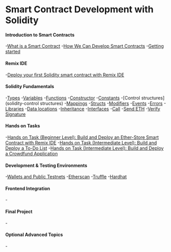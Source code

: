 # Smart Contract Development with Solidity

#### Introduction to Smart Contracts ####
-[What is a Smart Contract](what-is-a-smart-contract)
-[How We Can Develop Smart Contracts](how-we-can-develop-smart-contracts)
-[Getting started](solidity-getting-started)

#### Remix IDE ####
-[Deploy your first Solidity smart contract with Remix IDE](deploy-your-first-solidity-smart-contract-with-remix-ide)

#### Solidity Fundamentals ####
-[Types](solidity-types)
-[Variables](solidity-variables)
-[Functions](solidity-functions)
-[Constructor](solidity-constructor)
-[Constants](solidity-constants)
-[Control structures](solidity-control structures)
-[Mappings](solidity-mappings)
-[Structs](solidity-structs)
-[Modifiers](solidity-modifiers)
-[Events](solidity-events)
-[Errors](solidity-errors)
-[Libraries](solidity-libraries)
-[Data locations](solidity-data-locations)
-[Inheritance](solidity-inheritance)
-[Interfaces](solidity-interfaces)
-[Call](solidity-call)
-[Send ETH](send-eth)
-[Verify Signature](solidity-verify-signature)

#### Hands on Tasks ####
-[Hands on Task (Beginner Level): Build and Deploy an Ether-Store Smart Contract with Remix IDE](hands-taskbuild-deploy-ether-store-smart-contract-with-remix-ide)
-[Hands on Task (Intermediate Level): Build and Deploy a To-Do List](hands-taskbuild-deploy-to-do-list)
-[Hands on Task (Intermediate Level): Build and Deploy a Crowdfund Application](hands-task-build-deploy-crowdfund-application)

#### Development & Testing Environments ####
-[Wallets and Public Testnets](wallets-public-testnets)
-[Etherscan](solidity-etherscan)
-[Truffle](solidity-truffle)
-[Hardhat](solidity-hardhat)


#### Frontend Integration ####
-[]()


#### Final Project ####
-[]()


#### Optional Advanced Topics ####
-[]()
